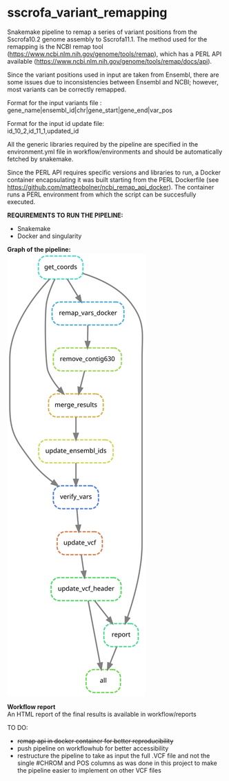 # sscrofa_variant_remapping

Snakemake pipeline to remap a series of variant positions from the Sscrofa10.2 genome assembly to Sscrofa11.1.
The method used for the remapping is the NCBI remap tool (https://www.ncbi.nlm.nih.gov/genome/tools/remap), which has a PERL API available (https://www.ncbi.nlm.nih.gov/genome/tools/remap/docs/api).  

Since the variant positions used in input are taken from Ensembl, there are some issues due to inconsistencies between Ensembl and NCBI; however, most variants can be correctly remapped.  

Format for the input variants file :  
gene_name|ensembl_id|chr|gene_start|gene_end|var_pos

Format for the input id update file:  
id_10_2,id_11_1,updated_id

All the generic libraries required by the pipeline are specified in the environment.yml file in workflow/environments and should be automatically fetched by snakemake.   

Since the PERL API requires specific versions and libraries to run, a Docker container encapsulating it was built starting from the PERL Dockerfile (see https://github.com/matteobolner/ncbi_remap_api_docker). The container runs a PERL environment from which the script can be succesfully executed.


**REQUIREMENTS TO RUN THE PIPELINE:**  
- Snakemake  
- Docker and singularity  


**Graph of the pipeline:**  
![alt text](https://raw.githubusercontent.com/matteobolner/sscrofa_variant_remapping/master/workflow/report/dag.svg)

**Workflow report**  
An HTML report of the final results is available in workflow/reports  




TO DO:  
-	~~remap api in docker container for better reproducibility~~  
- push pipeline on workflowhub for better accessibility  
- restructure the pipeline to take as input the full .VCF file and not the single #CHROM and POS columns as was done in this project to make the pipeline easier to implement on other VCF files  
